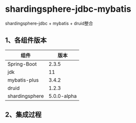 # shardingsphere-jdbc-mybatis
shardingsphere-jdbc + mybatis + druid整合

## 1、各组件版本

| 组件           | 版本        |
| -------------- | ----------- |
| Spring-Boot    | 2.3.5       |
| jdk            | 11          |
| mybatis-plus   | 3.4.2       |
| druid          | 1.2.3       |
| shardingsphere | 5.0.0-alpha |







## 2、集成过程


